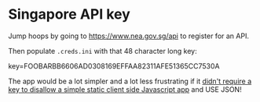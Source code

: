 # Singapore API key

Jump hoops by going to <https://www.nea.gov.sg/api> to register for an API.

Then populate `.creds.ini` with that 48 character long key:

key=FOOBARBB6606AD0308169EFFAA82311AFE51365CC7530A

The app would be a lot simpler and a lot less frustrating if it [didn't
require a key to disallow a simple static client side Javascript
app](http://dabase.com/blog/Javascript_API_barriers/) and USE JSON!
